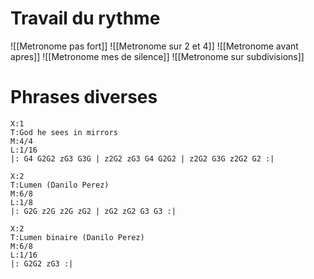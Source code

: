 # Travail du rythme
![[Metronome pas fort]]
![[Metronome sur 2 et 4]]
![[Metronome avant apres]]
![[Metronome mes de silence]]
![[Metronome sur subdivisions]]
# Phrases diverses

```music-abc
X:1
T:God he sees in mirrors
M:4/4
L:1/16
|: G4 G2G2 zG3 G3G | z2G2 zG3 G4 G2G2 | z2G2 G3G z2G2 G2 :|
```
```music-abc
X:2
T:Lumen (Danilo Perez)
M:6/8
L:1/8
|: G2G z2G z2G zG2 | zG2 zG2 G3 G3 :|
```

```music-abc
X:2
T:Lumen binaire (Danilo Perez)
M:6/8
L:1/16
|: G2G2 zG3 :|
```